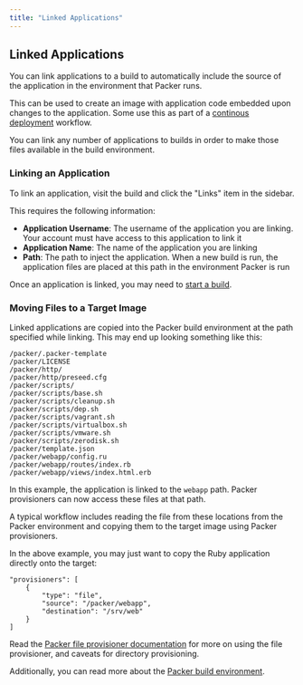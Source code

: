 ```yaml
---
title: "Linked Applications"
---
```


## Linked Applications

You can link applications to a build to automatically
include the source of the application in the environment that Packer runs.

This can be used to create an image with application code embedded upon
changes to the application. Some use this as part of a
[continous deployment](help/intro/use-cases/continuous-deployment-of-immutable-infrastructure)
workflow.

You can link any number of applications to builds in
order to make those files available in the build environment.

### Linking an Application

To link an application, visit the build and click the "Links" item
in the sidebar.

This requires the following information:

- __Application Username__: The username of the application you are linking. Your
account must have access to this application to link it
- __Application Name__: The name of the application you are linking
- __Path__: The path to inject the application. When a new build is run,
the application files are placed at this path in the environment Packer
is run

Once an application is linked, you may need to [start a build](/help/packer/builds/starting).

### Moving Files to a Target Image

Linked applications are copied into the Packer build environment
at the path specified while linking. This may end up looking something
like this:

    /packer/.packer-template
    /packer/LICENSE
    /packer/http/
    /packer/http/preseed.cfg
    /packer/scripts/
    /packer/scripts/base.sh
    /packer/scripts/cleanup.sh
    /packer/scripts/dep.sh
    /packer/scripts/vagrant.sh
    /packer/scripts/virtualbox.sh
    /packer/scripts/vmware.sh
    /packer/scripts/zerodisk.sh
    /packer/template.json
    /packer/webapp/config.ru
    /packer/webapp/routes/index.rb
    /packer/webapp/views/index.html.erb

In this example, the application is linked to the `webapp` path. Packer
provisioners can now access these files at that path.

A typical workflow includes reading the file from these
locations from the Packer environment and copying them to the target image
using Packer provisioners.

In the above example, you may just want to copy the Ruby application
directly onto the target:

    "provisioners": [
        {
            "type": "file",
            "source": "/packer/webapp",
            "destination": "/srv/web"
        }
    ]

Read the [Packer file provisioner documentation](https://packer.io/docs/provisioners/file.html)
for more on using the file provisioner, and caveats for directory provisioning.

Additionally, you can read more about the [Packer build environment](/help/packer/builds/build-environment).
